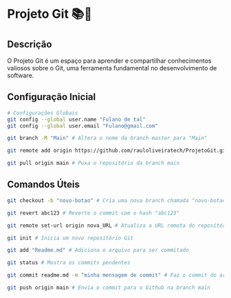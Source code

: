 # Projeto Git 📚🔗

## Descrição

O Projeto Git é um espaço para aprender e compartilhar conhecimentos valiosos sobre o Git, uma ferramenta fundamental no desenvolvimento de software.

## Configuração Inicial
```bash
# Configurações Globais
git config --global user.name "Fulano de tal"
git config --global user.email "Fulano@gmail.com"

git branch -M "Main" # Altera o nome da branch master para "Main"

git remote add origin https://github.com/rauloliveiratech/ProjetoGit.git

git pull origin main # Puxa o repositório da branch main
```

## Comandos Úteis
```bash
git checkout -b "novo-botao" # Cria uma nova branch chamada "novo-botao"

git revert abc123 # Reverte o commit com o hash "abc123"

git remote set-url origin nova_URL # Atualiza a URL remota do repositório

git init # Inicia um novo repositório Git

git add "Readme.md" # Adiciona o arquivo para ser commitado

git status # Mostra os commits pendentes

git commit readme.md -m "minha mensagem de commit" # Faz o commit do arquivo readme.md com uma mensagem

git push origin main # Envia o commit para o Github na branch main
```
